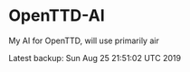 # OpenTTD-AI
My AI for OpenTTD, will use primarily air

Latest backup: Sun Aug 25 21:51:02 UTC 2019
